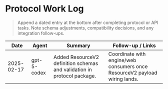 # Protocol Work Log

> Append a dated entry at the bottom after completing protocol or API tasks. Note schema adjustments, compatibility decisions, and any integration follow-ups.

| Date       | Agent       | Summary                                                                 | Follow-up / Links                                                          |
| ---------- | ----------- | ----------------------------------------------------------------------- | -------------------------------------------------------------------------- |
| 2025-02-17 | gpt-5-codex | Added ResourceV2 definition schemas and validation in protocol package. | Coordinate with engine/web consumers once ResourceV2 payload wiring lands. |
